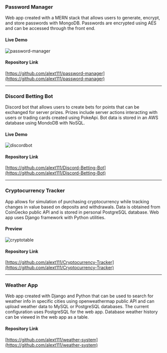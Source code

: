 ### Password Manager
Web app created with a MERN stack that allows users to generate, encrypt, and store passwords with MongoDB. Passwords are encrypted using AES and can be accessed through the front end.

#### Live Demo
![password-manager](https://user-images.githubusercontent.com/49249379/130847863-77bf3783-5f74-4d55-9220-391245cb001f.gif)

#### Repository Link
[https://github.com/alext111/password-manager](https://github.com/alext111/password-manager)

---

### Discord Betting Bot
Discord bot that allows users to create bets for points that can be exchanged for server prizes. Prizes include server actions interacting with users or trading cards created using PokeApi. Bot data is stored in an AWS database using MondoDB with NoSQL.

#### Live Demo
![discordbot](https://user-images.githubusercontent.com/49249379/122614436-a476a000-d054-11eb-8b46-7cc32bf68583.gif)

#### Repository Link
[https://github.com/alext111/Discord-Betting-Bot](https://github.com/alext111/Discord-Betting-Bot)  

---

### Cryptocurrency Tracker
App allows for simulation of purchasing cryptocurrency while tracking changes in value based on deposits and withdrawals. Data is obtained from CoinGecko public API and is stored in personal PostgreSQL database. Web app uses Django framework with Python utilities.

#### Preview
![cryptotable](https://user-images.githubusercontent.com/49249379/122615949-6dee5480-d057-11eb-9567-1a0b3f910d83.PNG)

#### Repository Link
[https://github.com/alext111/Cryptocurrency-Tracker](https://github.com/alext111/Cryptocurrency-Tracker)  

---

### Weather App
Web app created with Django and Python that can be used to search for weather info in specific cities using openweathermap public API and can upload weather data to MySQL or PostgreSQL databases. The current configuration uses PostgreSQL for the web app. Database weather history can be viewed in the web app as a table.

#### Repository Link
[https://github.com/alext111/weather-system](https://github.com/alext111/weather-system)
